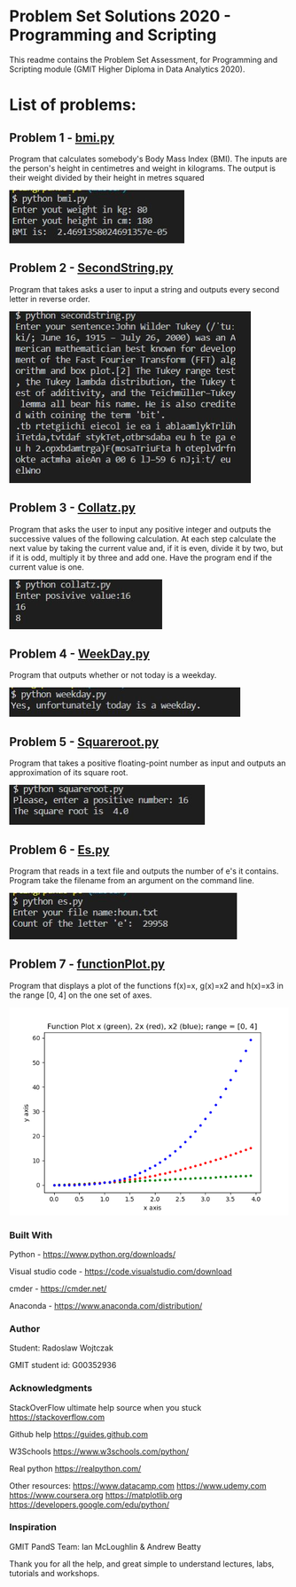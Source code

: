 # Problem Set Solutions 2020 - Programming and Scripting

This readme contains the Problem Set Assessment, for Programming and Scripting module (GMIT Higher Diploma in Data Analytics 2020).

# List of problems:

## Problem 1 - [bmi.py](https://github.com/radekv23/pands-ps/blob/master/bmi.py)
Program that calculates somebody's Body Mass Index (BMI). The inputs are the person's height in centimetres and weight in kilograms. The output is their weight divided by their height in metres squared

<img src="https://github.com/radekv23/pands-ps/blob/master/img/bmi.JPG">

## Problem 2 - [SecondString.py](https://github.com/radekv23/pands-ps/blob/master/secondString.py)
Program that takes asks a user to input a string and outputs every second letter in reverse order.

<img src="https://github.com/radekv23/pands-ps/blob/master/img/secondstring.JPG">

## Problem 3 - [Collatz.py](https://github.com/radekv23/pands-ps/blob/master/Collatz.py)
Program that asks the user to input any positive integer and outputs the successive values of the following calculation. At each step calculate the next value by taking the current value and, if it is even, divide it by two, but if it is odd, multiply it by three and add one. Have the program end if the current value is one.

<img src="https://github.com/radekv23/pands-ps/blob/master/img/collatz.JPG">

## Problem 4 - [WeekDay.py](https://github.com/radekv23/pands-ps/blob/master/WeekDay.py)
Program that outputs whether or not today is a weekday.

<img src="https://github.com/radekv23/pands-ps/blob/master/img/weekday.JPG">

## Problem 5 - [Squareroot.py](https://github.com/radekv23/pands-ps/blob/master/Squareroot.py)
Program that takes a positive floating-point number as input and outputs an approximation of its square root.

<img src="https://github.com/radekv23/pands-ps/blob/master/img/squareroot.JPG">

## Problem 6 - [Es.py](https://github.com/radekv23/pands-ps/blob/master/Es.py)
Program that reads in a text file and outputs the number of e's it contains. Program take the filename from an argument on the command line.

<img src="https://github.com/radekv23/pands-ps/blob/master/img/es.JPG">

## Problem 7 - [functionPlot.py](https://github.com/radekv23/pands-ps/blob/master/functionPlot.py)
Program that displays a plot of the functions f(x)=x, g(x)=x2 and h(x)=x3 in the range [0, 4] on the one set of axes.

<img src="https://github.com/radekv23/pands-ps/blob/master/img/funplt.png">


### Built With

Python - https://www.python.org/downloads/

Visual studio code - https://code.visualstudio.com/download

cmder - https://cmder.net/

Anaconda - https://www.anaconda.com/distribution/


### Author

Student: Radoslaw Wojtczak

GMIT student id: G00352936

### Acknowledgments

StackOverFlow ultimate help source when you stuck
https://stackoverflow.com

Github help
https://guides.github.com

W3Schools
https://www.w3schools.com/python/

Real python
https://realpython.com/

Other resources:
https://www.datacamp.com
https://www.udemy.com
https://www.coursera.org
https://matplotlib.org
https://developers.google.com/edu/python/

### Inspiration

GMIT PandS Team:
Ian McLoughlin
      &
Andrew Beatty

Thank you for all the help, and great simple to understand lectures, labs, tutorials and workshops.
